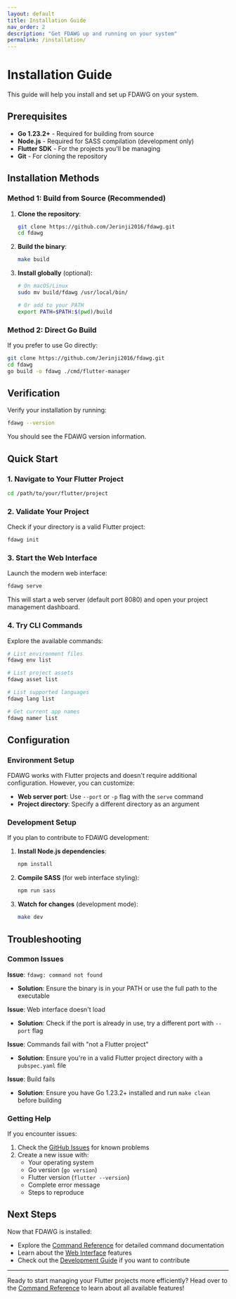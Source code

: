 ```yaml
---
layout: default
title: Installation Guide
nav_order: 2
description: "Get FDAWG up and running on your system"
permalink: /installation/
---
```


# Installation Guide

This guide will help you install and set up FDAWG on your system.

## Prerequisites

- **Go 1.23.2+** - Required for building from source
- **Node.js** - Required for SASS compilation (development only)
- **Flutter SDK** - For the projects you'll be managing
- **Git** - For cloning the repository

## Installation Methods

### Method 1: Build from Source (Recommended)

1. **Clone the repository**:
   ```bash
   git clone https://github.com/Jerinji2016/fdawg.git
   cd fdawg
   ```

2. **Build the binary**:
   ```bash
   make build
   ```

3. **Install globally** (optional):
   ```bash
   # On macOS/Linux
   sudo mv build/fdawg /usr/local/bin/

   # Or add to your PATH
   export PATH=$PATH:$(pwd)/build
   ```

### Method 2: Direct Go Build

If you prefer to use Go directly:

```bash
git clone https://github.com/Jerinji2016/fdawg.git
cd fdawg
go build -o fdawg ./cmd/flutter-manager
```

## Verification

Verify your installation by running:

```bash
fdawg --version
```

You should see the FDAWG version information.

## Quick Start

### 1. Navigate to Your Flutter Project

```bash
cd /path/to/your/flutter/project
```

### 2. Validate Your Project

Check if your directory is a valid Flutter project:

```bash
fdawg init
```

### 3. Start the Web Interface

Launch the modern web interface:

```bash
fdawg serve
```

This will start a web server (default port 8080) and open your project management dashboard.

### 4. Try CLI Commands

Explore the available commands:

```bash
# List environment files
fdawg env list

# List project assets
fdawg asset list

# List supported languages
fdawg lang list

# Get current app names
fdawg namer list
```

## Configuration

### Environment Setup

FDAWG works with Flutter projects and doesn't require additional configuration. However, you can customize:

- **Web server port**: Use `--port` or `-p` flag with the `serve` command
- **Project directory**: Specify a different directory as an argument

### Development Setup

If you plan to contribute to FDAWG development:

1. **Install Node.js dependencies**:
   ```bash
   npm install
   ```

2. **Compile SASS** (for web interface styling):
   ```bash
   npm run sass
   ```

3. **Watch for changes** (development mode):
   ```bash
   make dev
   ```

## Troubleshooting

### Common Issues

**Issue**: `fdawg: command not found`
- **Solution**: Ensure the binary is in your PATH or use the full path to the executable

**Issue**: Web interface doesn't load
- **Solution**: Check if the port is already in use, try a different port with `--port` flag

**Issue**: Commands fail with "not a Flutter project"
- **Solution**: Ensure you're in a valid Flutter project directory with a `pubspec.yaml` file

**Issue**: Build fails
- **Solution**: Ensure you have Go 1.23.2+ installed and run `make clean` before building

### Getting Help

If you encounter issues:

1. Check the [GitHub Issues](https://github.com/Jerinji2016/fdawg/issues) for known problems
2. Create a new issue with:
   - Your operating system
   - Go version (`go version`)
   - Flutter version (`flutter --version`)
   - Complete error message
   - Steps to reproduce

## Next Steps

Now that FDAWG is installed:

- Explore the [Command Reference](commands/) for detailed command documentation
- Learn about the [Web Interface](web-interface.html) features
- Check out the [Development Guide](development.html) if you want to contribute

---

Ready to start managing your Flutter projects more efficiently? Head over to the [Command Reference](commands/) to learn about all available features!
